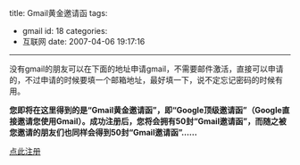 title: Gmail黄金邀请函
tags:
  - gmail
id: 18
categories:
  - 互联网
date: 2007-04-06 19:17:16
---

没有gmail的朋友可以在下面的地址申请gmail，不需要邮件激活，直接可以申请的，不过申请的时候要填一个邮箱地址，最好填一下，说不定忘记密码的时候有用。

**您即将在这里得到的是“Gmail黄金邀请函”，即“Google顶级邀请函”（Google直接邀请您使用Gmail）。成功注册后，您将会拥有50封“Gmail邀请函”，而随之被您邀请的朋友们也同样会得到50封“Gmail邀请函”……**

[点此注册](http://kedooo.cnc.sx08.urhd.com/gmail)